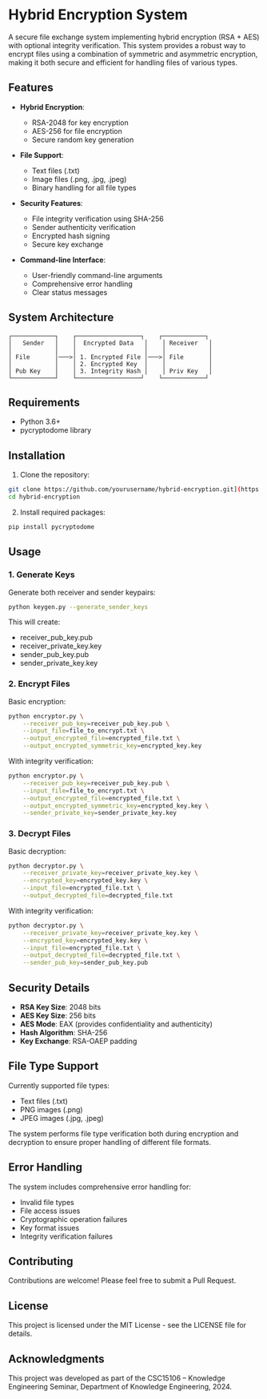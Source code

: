 # Hybrid Encryption System

A secure file exchange system implementing hybrid encryption (RSA + AES) with optional integrity verification. This system provides a robust way to encrypt files using a combination of symmetric and asymmetric encryption, making it both secure and efficient for handling files of various types.

## Features

- **Hybrid Encryption**: 
  - RSA-2048 for key encryption
  - AES-256 for file encryption
  - Secure random key generation

- **File Support**:
  - Text files (.txt)
  - Image files (.png, .jpg, .jpeg)
  - Binary handling for all file types

- **Security Features**:
  - File integrity verification using SHA-256
  - Sender authenticity verification
  - Encrypted hash signing
  - Secure key exchange

- **Command-line Interface**:
  - User-friendly command-line arguments
  - Comprehensive error handling
  - Clear status messages

## System Architecture

```
┌────────────┐    ┌──────────────────┐    ┌────────────┐
│   Sender   │    │  Encrypted Data   │    │ Receiver   │
│            │    │                   │    │            │
│ File       │───>│ 1. Encrypted File │───>│ File       │
│            │    │ 2. Encrypted Key  │    │            │
│ Pub Key    │    │ 3. Integrity Hash │    │ Priv Key   │
└────────────┘    └──────────────────┘    └────────────┘
```

## Requirements

- Python 3.6+
- pycryptodome library

## Installation

1. Clone the repository:
```bash
git clone https://github.com/yourusername/hybrid-encryption.git](https://github.com/hothephuc/Hybrid_Encryption_Crytodome_Implementation-
cd hybrid-encryption
```

2. Install required packages:
```bash
pip install pycryptodome
```

## Usage

### 1. Generate Keys

Generate both receiver and sender keypairs:
```bash
python keygen.py --generate_sender_keys
```

This will create:
- receiver_pub_key.pub
- receiver_private_key.key
- sender_pub_key.pub
- sender_private_key.key

### 2. Encrypt Files

Basic encryption:
```bash
python encryptor.py \
    --receiver_pub_key=receiver_pub_key.pub \
    --input_file=file_to_encrypt.txt \
    --output_encrypted_file=encrypted_file.txt \
    --output_encrypted_symmetric_key=encrypted_key.key
```

With integrity verification:
```bash
python encryptor.py \
    --receiver_pub_key=receiver_pub_key.pub \
    --input_file=file_to_encrypt.txt \
    --output_encrypted_file=encrypted_file.txt \
    --output_encrypted_symmetric_key=encrypted_key.key \
    --sender_private_key=sender_private_key.key
```

### 3. Decrypt Files

Basic decryption:
```bash
python decryptor.py \
    --receiver_private_key=receiver_private_key.key \
    --encrypted_key=encrypted_key.key \
    --input_file=encrypted_file.txt \
    --output_decrypted_file=decrypted_file.txt
```

With integrity verification:
```bash
python decryptor.py \
    --receiver_private_key=receiver_private_key.key \
    --encrypted_key=encrypted_key.key \
    --input_file=encrypted_file.txt \
    --output_decrypted_file=decrypted_file.txt \
    --sender_pub_key=sender_pub_key.pub
```

## Security Details

- **RSA Key Size**: 2048 bits
- **AES Key Size**: 256 bits
- **AES Mode**: EAX (provides confidentiality and authenticity)
- **Hash Algorithm**: SHA-256
- **Key Exchange**: RSA-OAEP padding

## File Type Support

Currently supported file types:
- Text files (.txt)
- PNG images (.png)
- JPEG images (.jpg, .jpeg)

The system performs file type verification both during encryption and decryption to ensure proper handling of different file formats.

## Error Handling

The system includes comprehensive error handling for:
- Invalid file types
- File access issues
- Cryptographic operation failures
- Key format issues
- Integrity verification failures

## Contributing

Contributions are welcome! Please feel free to submit a Pull Request.

## License

This project is licensed under the MIT License - see the LICENSE file for details.

## Acknowledgments

This project was developed as part of the CSC15106 – Knowledge Engineering Seminar, Department of Knowledge Engineering, 2024.
